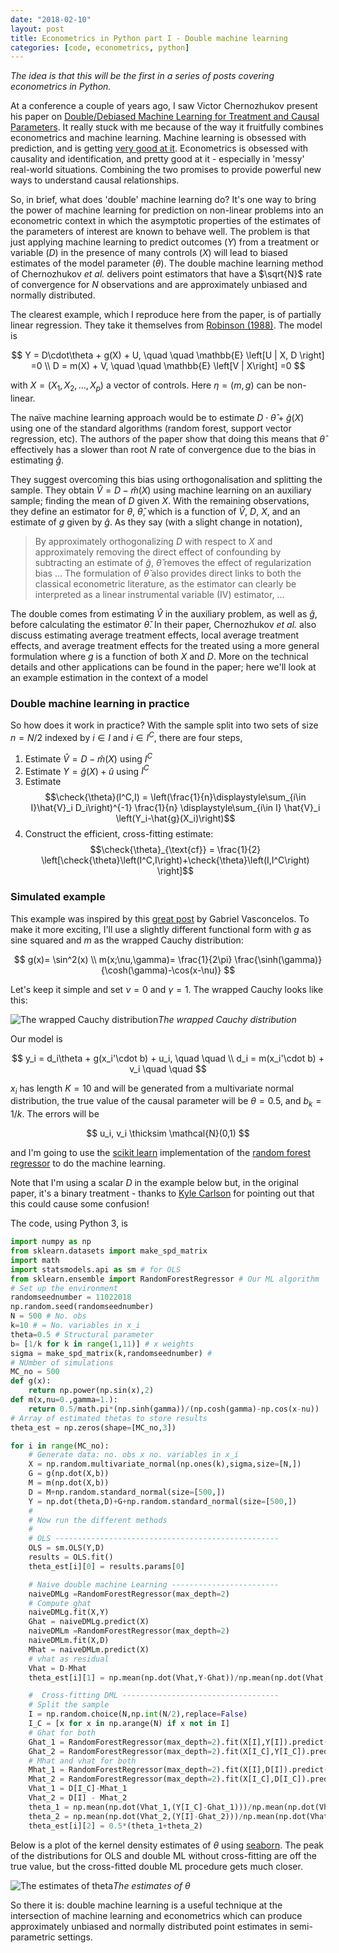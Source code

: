 ```yaml
---
date: "2018-02-10"
layout: post
title: Econometrics in Python part I - Double machine learning
categories: [code, econometrics, python]
---
```

*The idea is that this will be the first in a series of posts covering econometrics in Python.*

At a conference a couple of years ago, I saw Victor Chernozhukov present his paper on [Double/Debiased Machine Learning for Treatment and Causal Parameters](https://arxiv.org/abs/1608.00060). It really stuck with me because of the way it fruitfully combines econometrics and machine learning. Machine learning is obsessed with prediction, and is getting [very good at it](https://blog.floydhub.com/Turning-design-mockups-into-code-with-deep-learning/). Econometrics is obsessed with causality and identification, and pretty good at it - especially in 'messy' real-world situations. Combining the two promises to provide powerful new ways to understand causal relationships.

So, in brief, what does 'double' machine learning do? It's one way to bring the power of machine learning for prediction on non-linear problems into an econometric context in which the asymptotic properties of the estimates of the parameters of interest are known to behave well. The problem is that just applying machine learning to predict outcomes ($Y$) from a treatment or variable ($D$) in the presence of many controls ($X$) will lead to biased estimates of the model parameter ($\theta$). The double machine learning method of Chernozhukov *et al.* delivers point estimators that have a $\sqrt{N}$ rate of convergence for $N$ observations and are approximately unbiased and normally distributed.

The clearest example, which I reproduce here from the paper, is of partially linear regression. They take it themselves from [Robinson (1988)](https://www.jstor.org/stable/1912705). The model is

$$
Y = D\cdot\theta + g(X) + U, \quad \quad \mathbb{E} \left[U | X, D \right] =0 \\
D = m(X) + V, \quad \quad \mathbb{E} \left[V | X\right] =0
$$

with $X = (X_1,X_2,\dots,X_p)$ a vector of controls. Here $\eta=(m,g)$ can be non-linear.

The naïve machine learning approach would be to estimate $D\cdot\hat{\theta} + \hat{g}(X)$ using one of the standard algorithms (random forest, support vector regression, etc). The authors of the paper show that doing this means that $\hat{\theta}$ effectively has a slower than root $N$ rate of convergence due to the bias in estimating $\hat{g}$.

They suggest overcoming this bias using orthogonalisation and splitting the sample. They obtain $\hat{V} = D - \hat{m}(X)$ using machine learning on an auxiliary sample; finding the mean of $D$ given $X$. With the remaining observations, they define an estimator for $\theta$, $\check{ \theta}$, which is a function of $\hat{V}$, $D$, $X$, and an estimate of $g$ given by $\hat{g}$. As they say (with a slight change in notation),

> By approximately orthogonalizing $D$ with respect to $X$ and approximately removing the direct effect of confounding by subtracting an estimate of $\hat{g}$, $\check{ \theta}$ removes the effect of regularization bias ... The formulation of $\check{ \theta}$ also provides direct links to both the classical econometric literature, as the estimator can clearly be interpreted as a linear instrumental variable (IV) estimator, ...

The double comes from estimating $\hat{V}$ in the auxiliary problem, as well as $\hat{g}$, before calculating the estimator $\check{\theta}$. In their paper, Chernozhukov *et al.* also discuss estimating average treatment effects, local average treatment effects, and average treatment effects for the treated using a more general formulation where $g$ is a function of both $X$ and $D$. More on the technical details and other applications can be found in the paper; here we'll look at an example estimation in the context of a model

### Double machine learning in practice

So how does it work in practice? With the sample split into two sets of size $n=N/2$ indexed by $i\in I$ and $i \in I^C$, there are four steps,

1. Estimate $\hat{V} = D - \hat{m}(X)$ using $I^C$
2. Estimate $Y = \hat{g}(X) + \hat{u}$ using $I^C$
3. Estimate $$\check{\theta}(I^C,I) = \left(\frac{1}{n}\displaystyle\sum_{i\in I}\hat{V}_i D_i\right)^{-1} \frac{1}{n} \displaystyle\sum_{i\in I} \hat{V}_i \left(Y_i-\hat{g}(X_i)\right)$$
4. Construct the efficient, cross-fitting estimate: $$\check{\theta}_{\text{cf}} = \frac{1}{2} \left[\check{\theta}\left(I^C,I\right)+\check{\theta}\left(I,I^C\right) \right]$$

### Simulated example

This example was inspired by this [great post](https://www.r-bloggers.com/cross-fitting-double-machine-learning-estimator/) by Gabriel Vasconcelos. To make it more exciting, I'll use a slightly different functional form with $g$ as sine squared and $m$ as the wrapped Cauchy distribution:

$$
g(x)= \sin^2(x) \\
m(x;\nu,\gamma)= \frac{1}{2\pi} \frac{\sinh(\gamma)}{\cosh(\gamma)-\cos(x-\nu)}
$$

Let's keep it simple and set $\nu=0$ and $\gamma=1$. The wrapped Cauchy looks like this:

![The wrapped Cauchy distribution](DoubleMLCauchy.png)*The wrapped Cauchy distribution*

Our model is

$$
y_i = d_i\theta + g(x_i'\cdot b) + u_i, \quad \quad  \\
d_i = m(x_i'\cdot b) + v_i \quad \quad
$$

$x_i$ has length $K=10$ and will be generated from a multivariate normal distribution, the true value of the causal parameter will be $\theta=0.5$, and $b_k=1/k$. The errors will be

$$
u_i, v_i \thicksim \mathcal{N}(0,1)
$$

and I'm going to use the [scikit learn](http://scikit-learn.org/stable/index.html) implementation of the [random forest regressor](https://en.wikipedia.org/wiki/Random_forest) to do the machine learning.

 Note that I'm using a scalar $D$ in the example below but, in the original paper, it's a binary treatment - thanks to [Kyle Carlson](https://twitter.com/KyleCSN) for pointing out that this could cause some confusion!

The code, using Python 3, is
```python
import numpy as np
from sklearn.datasets import make_spd_matrix
import math
import statsmodels.api as sm # for OLS
from sklearn.ensemble import RandomForestRegressor # Our ML algorithm
# Set up the environment
randomseednumber = 11022018
np.random.seed(randomseednumber)
N = 500 # No. obs
k=10 # = No. variables in x_i
theta=0.5 # Structural parameter
b= [1/k for k in range(1,11)] # x weights
sigma = make_spd_matrix(k,randomseednumber) #
# NUmber of simulations
MC_no = 500
def g(x):
    return np.power(np.sin(x),2)
def m(x,nu=0.,gamma=1.):
    return 0.5/math.pi*(np.sinh(gamma))/(np.cosh(gamma)-np.cos(x-nu))
# Array of estimated thetas to store results
theta_est = np.zeros(shape=[MC_no,3])

for i in range(MC_no):
    # Generate data: no. obs x no. variables in x_i
    X = np.random.multivariate_normal(np.ones(k),sigma,size=[N,])
    G = g(np.dot(X,b))
    M = m(np.dot(X,b))
    D = M+np.random.standard_normal(size=[500,])
    Y = np.dot(theta,D)+G+np.random.standard_normal(size=[500,])
    #
    # Now run the different methods
    #
    # OLS --------------------------------------------------
    OLS = sm.OLS(Y,D)
    results = OLS.fit()
    theta_est[i][0] = results.params[0]

    # Naive double machine Learning ------------------------
    naiveDMLg =RandomForestRegressor(max_depth=2)
    # Compute ghat
    naiveDMLg.fit(X,Y)
    Ghat = naiveDMLg.predict(X)
    naiveDMLm =RandomForestRegressor(max_depth=2)
    naiveDMLm.fit(X,D)
    Mhat = naiveDMLm.predict(X)
    # vhat as residual
    Vhat = D-Mhat
    theta_est[i][1] = np.mean(np.dot(Vhat,Y-Ghat))/np.mean(np.dot(Vhat,D))

    #  Cross-fitting DML -----------------------------------
    # Split the sample
    I = np.random.choice(N,np.int(N/2),replace=False)
    I_C = [x for x in np.arange(N) if x not in I]
    # Ghat for both
    Ghat_1 = RandomForestRegressor(max_depth=2).fit(X[I],Y[I]).predict(X[I_C])
    Ghat_2 = RandomForestRegressor(max_depth=2).fit(X[I_C],Y[I_C]).predict(X[I])
    # Mhat and vhat for both
    Mhat_1 = RandomForestRegressor(max_depth=2).fit(X[I],D[I]).predict(X[I_C])
    Mhat_2 = RandomForestRegressor(max_depth=2).fit(X[I_C],D[I_C]).predict(X[I])
    Vhat_1 = D[I_C]-Mhat_1
    Vhat_2 = D[I] - Mhat_2
    theta_1 = np.mean(np.dot(Vhat_1,(Y[I_C]-Ghat_1)))/np.mean(np.dot(Vhat_1,D[I_C]))
    theta_2 = np.mean(np.dot(Vhat_2,(Y[I]-Ghat_2)))/np.mean(np.dot(Vhat_2,D[I]))
    theta_est[i][2] = 0.5*(theta_1+theta_2)

```

Below is a plot of the kernel density estimates of $\theta$ using [seaborn](https://seaborn.pydata.org/). The peak of the distributions for OLS and double ML without cross-fitting are off the true value, but the cross-fitted double ML procedure gets much closer.

![The estimates of theta](DoubleMLEsts.png)*The estimates of $\theta$*

So there it is: double machine learning is a useful technique at the intersection of machine learning and econometrics which can produce approximately unbiased and normally distributed point estimates in semi-parametric settings.

